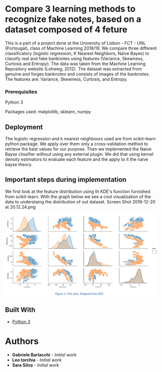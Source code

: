 # Compare 3 learning methods to recognize fake notes, based on a dataset composed of 4 feture
This is a part of a project done at the University of Lisbon - FCT - UNL (Portougal), class of Machine Learning 2018/19.
We compare three different classificatory (logistic regression, K Nearest Neighbors, Naïve Bayes) to classify real and fake banknotes using features (Variance, Skewness, Curtosis and Entropy).
The data was taken from the Machine Learning Repository website (Lohweg, 2012). The dataset was extracted from genuine and forges banknotes and consists of images of the banknotes. The features are: Variance, Skewness, Curtosis, and Entropy.

### Prerequisites

Python 3 

Packages used: matplotlib, sklearn, numpy

## Deployment

The logisitc regression and k nearest neighbours used are from scikit-learn python package. We apply over them only a cross-validation method to retrieve the best values for our purpose.
Then we implemented the Naive Bayse clissifier without using any external plugin. We did that using kernel density estimators to evaluate each feature and the apply to it the naive bayse theory.

##  Important steps during implementation

We first look at the feature distribution using th KDE's function furnished from scikit-learn. 
With the graph below we see a cool visualization of the data to understaing the distribution of out dataset.
Screen Shot 2018-12-20 at 20.12.24.png

![Aims](https://github.com/barloccia/Recognize-fake-notes-comparing-3-machine-learning-based-methods/blob/master/Screen%20Shot%202018-12-20%20at%2020.12.24.png)



## Built With

* [Python 3](https://www.python.org/download/releases/3.0/) 

# Authors

* **Gabriele Barlacchi** - *Initial work* 
* **Leo torchia** - *Initial work* 
* **Sara Silva** - *Initial work* 


